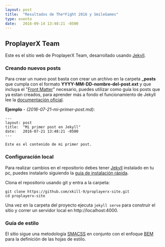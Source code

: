 ```yaml
---
layout: post
title:  "Resultados de The*Fight 2016 y SmileGames"
type: evento
date:   2016-09-14 13:48:21 -0500
---
```


## ProplayerX Team

Este es el sitio web de ProplayerX Team, desarrollado usando [Jekyll].

### Creando nuevos posts
Para crear un nuevo post basta con crear un archivo en la carpeta **_posts** que cumpla con el formato **YYYY-MM-DD-nombre-del-post.ext** y que incluya el "[Front Matter]" necesario, puedes utilizar como guía los posts que ya estan creados, para aprender más a fondo el funcionamiento de Jekyll lee la [documentación oficial](https://jekyllrb.com/docs/home/).

**Ejemplo** - *(2016-07-21-mi-primer-post.md)*:

```
---
layout: post
title:  "Mi primer post en Jekyll"
date:   2016-07-21 13:48:21 -0500
---

Este es el contenido de mi primer post.
```

### Configuración local
Para realizar cambios en el repositorio debes tener [Jekyll] instalado en tu pc, puedes instalarlo siguiendo la [guía de instalación rápida](https://jekyllrb.com/docs/quickstart/).

Clona el repositorio usando git y entra a la carpeta:
```
git clone https://github.com/xkill-9/proplayerx-site.git
cd proplayerx-site
```
Una vez en la carpeta del proyecto ejecuta `jekyll serve` para construir el sitio y correr un servidor local en http://localhost:4000.

### Guía de estilo
El sitio sigue una metodología [SMACSS] en conjunto con el enfoque [BEM] para la definición de las hojas de estilo.

[Jekyll]: https://jekyllrb.com/
[Front Matter]: https://jekyllrb.com/docs/frontmatter/
[SMACSS]: https://smacss.com/book/
[BEM]: http://getbem.com/introduction/